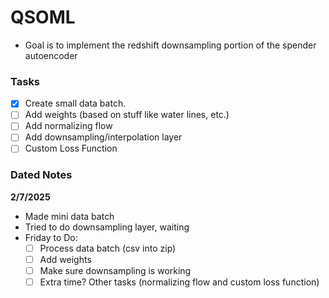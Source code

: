 # QSOML

- Goal is to implement the redshift downsampling portion of the spender autoencoder 

### Tasks
- [x] Create small data batch. 
- [ ] Add weights (based on stuff like water lines, etc.)
- [ ] Add normalizing flow 
- [ ] Add downsampling/interpolation layer 
- [ ] Custom Loss Function

### Dated Notes

**2/7/2025**
- Made mini data batch 
- Tried to do downsampling layer, waiting
- Friday to Do: 
    - [ ] Process data batch (csv into zip)
    - [ ] Add weights
    - [ ] Make sure downsampling is working 
    - [ ] Extra time? Other tasks (normalizing flow and custom loss function)
